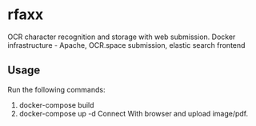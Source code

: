 # rfaxx
OCR character recognition and storage with web submission. Docker infrastructure - Apache, OCR.space submission, elastic search frontend
## Usage
Run the following commands: 
1. docker-compose  build
2. docker-compose up -d
Connect With browser and upload image/pdf.

